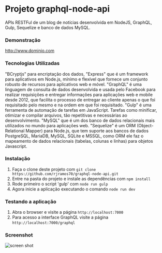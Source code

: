Projeto graphql-node-api
========================

APIs RESTFul de um blog de notícias desenvolvida em NodeJS, GraphQL, Gulp, Sequelize e banco de dados MySQL.


### Demonstração

http://www.dominio.com


### Tecnologias Utilizadas

 "BCryptjs" para encriptação dos dados, "Express" que é um framework para aplicativos em Node.js, mínimo e flexível que fornece um conjunto robusto de recursos para aplicativos web e móvel. "GraphQL" é uma linguagem de consulta de dados desenvolvida e usada pelo Facebook para realizar requisições e entregar informações para aplicações web e mobile desde 2012, que facilita o processo de entregar ao cliente apenas o que foi requisitado pelo mesmo e na ordem em que foi requisitado. "Gulp" é uma ferramenta de automação de tarefas em JavaScript. Tarefas como minificar, otimizar e compilar arquivos, tão repetitivas e necessárias ao desenvolvimento. "MySQL" que é um dos banco de dados relacionais mais utilizados no mundo para aplicações web. "Sequelize" é um ORM (Object-Relational Mapper) para Node.js, que tem suporte aos bancos de dados PostgreSQL, MariaDB, MySQL, SQLite e MSSQL, como ORM ele faz o mapeamento de dados relacionais (tabelas, colunas e linhas) para objetos Javascript.
 

### Instalação

1. Faça o clone deste projeto com `git clone https://github.com/rjramos70/graphql-node-api.git`
2. Entre na pasta do projeto e instale as dependências com `npm install`
3. Rode primeiro o script 'gulp' com `node run gulp`
4. Agora inicie a aplicação executando o comando `node run dev`


### Testando a aplicação

1. Abra o browser e visite a página `http://localhost:7000`
2. Para acesso a interface GraphQL visite a página `http://localhost:7000/graphql`

### Screenshot

![screen shot](https://png.pngtree.com/element_origin_min_pic/20/16/02/2356cbc395c0db5.jpg)
 
